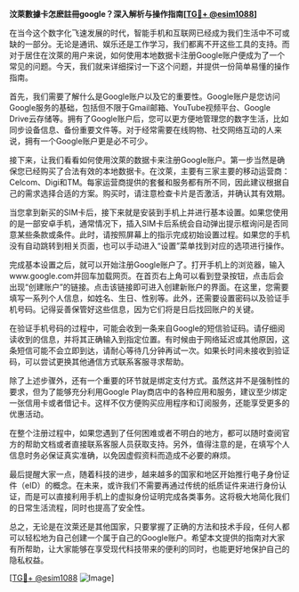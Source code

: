 **汶萊數據卡怎麽註冊google？深入解析与操作指南[[TG💪+ @esim1088](https://t.me/s/esim1088)]**

在当今这个数字化飞速发展的时代，智能手机和互联网已经成为我们生活中不可或缺的一部分。无论是通讯、娱乐还是工作学习，我们都离不开这些工具的支持。而对于居住在汶萊的用户来说，如何使用本地数据卡注册Google账户便成为了一个常见的问题。今天，我们就来详细探讨一下这个问题，并提供一份简单易懂的操作指南。

首先，我们需要了解什么是Google账户以及它的重要性。Google账户是您访问Google服务的基础，包括但不限于Gmail邮箱、YouTube视频平台、Google Drive云存储等。拥有了Google账户后，您可以更方便地管理您的数字生活，比如同步设备信息、备份重要文件等。对于经常需要在线购物、社交网络互动的人来说，拥有一个Google账户更是必不可少。

接下来，让我们看看如何使用汶萊的数据卡来注册Google账户。第一步当然是确保您已经购买了合法有效的本地数据卡。在汶萊，主要有三家主要的移动运营商：Celcom、Digi和TM。每家运营商提供的套餐和服务都有所不同，因此建议根据自己的需求选择合适的方案。购买时，请注意检查卡片是否激活，并确认其有效期。

当您拿到新买的SIM卡后，接下来就是安装到手机上并进行基本设置。如果您使用的是一部安卓手机，通常情况下，插入SIM卡后系统会自动弹出提示框询问是否同意某些条款或条件。此时，请按照屏幕上的指示完成初始设置过程。如果您的手机没有自动跳转到相关页面，也可以手动进入“设置”菜单找到对应的选项进行操作。

完成基本设置之后，就可以开始注册Google账户了。打开手机上的浏览器，输入www.google.com并回车加载网页。在首页右上角可以看到登录按钮，点击后会出现“创建账户”的链接。点击该链接即可进入创建新账户的界面。在这里，您需要填写一系列个人信息，如姓名、生日、性别等。此外，还需要设置密码以及验证手机号码。记得妥善保管好这些信息，因为它们将是日后找回账户的关键。

在验证手机号码的过程中，可能会收到一条来自Google的短信验证码。请仔细阅读收到的信息，并将其正确输入到指定位置。有时候由于网络延迟或其他原因，这条短信可能不会立即到达，请耐心等待几分钟再试一次。如果长时间未接收到验证码，可以尝试更换其他通信方式联系客服寻求帮助。

除了上述步骤外，还有一个重要的环节就是绑定支付方式。虽然这并不是强制性的要求，但为了能够充分利用Google Play商店中的各种应用和服务，建议至少绑定一张信用卡或者借记卡。这样不仅方便购买应用程序和订阅服务，还能享受更多的优惠活动。

在整个注册过程中，如果您遇到了任何困难或者不明白的地方，都可以随时查阅官方的帮助文档或者直接联系客服人员获取支持。另外，值得注意的是，在填写个人信息时务必保证真实准确，以免因虚假资料而造成不必要的麻烦。

最后提醒大家一点，随着科技的进步，越来越多的国家和地区开始推行电子身份证件（eID）的概念。在未来，或许我们不需要再通过传统的纸质证件来进行身份认证，而是可以直接利用手机上的虚拟身份证明完成各类事务。这将极大地简化我们的日常生活流程，同时也提高了安全性。

总之，无论是在汶萊还是其他国家，只要掌握了正确的方法和技术手段，任何人都可以轻松地为自己创建一个属于自己的Google账户。希望本文提供的指南对大家有所帮助，让大家能够在享受现代科技带来的便利的同时，也能更好地保护自己的隐私权益。

[[TG💪+ @esim1088](https://t.me/s/esim1088) ![Image](https://i.postimg.cc/4NQfJmqS/Snipaste-2025-05-13-00-14-12.png)]